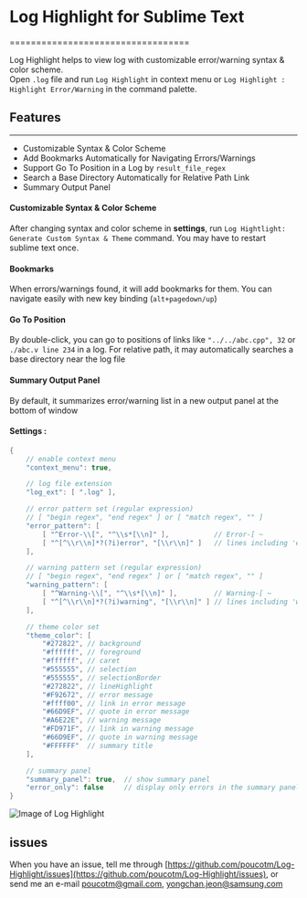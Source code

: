 # Log Highlight for Sublime Text
==================================

Log Highlight helps to view log with customizable error/warning syntax & color scheme.  
Open `.log` file and run `Log Highlight` in context menu or `Log Highlight : Highlight Error/Warning` in the command palette.

## Features
***********

 * Customizable Syntax & Color Scheme
 * Add Bookmarks Automatically for Navigating Errors/Warnings
 * Support Go To Position in a Log by `result_file_regex`
 * Search a Base Directory Automatically for Relative Path Link
 * Summary Output Panel

#### Customizable Syntax & Color Scheme

After changing syntax and color scheme in **settings**, run `Log Hightlight: Generate Custom Syntax & Theme` command. You may have to restart sublime text once.

#### Bookmarks

When errors/warnings found, it will add bookmarks for them. You can navigate easily with new key binding (`alt+pagedown/up`)

#### Go To Position

By double-click, you can go to positions of links like `"../../abc.cpp", 32` or `./abc.v line 234` in a log. For relative path, it may automatically searches a base directory near the log file

#### Summary Output Panel

By default, it summarizes error/warning list in a new output panel at the bottom of window

#### Settings :

```java
{
	// enable context menu
	"context_menu": true,

	// log file extension
	"log_ext": [ ".log" ],

	// error pattern set (regular expression)
	// [ "begin regex", "end regex" ] or [ "match regex", "" ]
	"error_pattern": [
		[ "^Error-\\[", "^\\s*[\\n]" ],           // Error-[ ~
		[ "^[^\\r\\n]*?(?i)error", "[\\r\\n]" ]   // lines including 'error' with ignore case
	],

	// warning pattern set (regular expression)
	// [ "begin regex", "end regex" ] or [ "match regex", "" ]
	"warning_pattern": [
		[ "^Warning-\\[", "^\\s*[\\n]" ],         // Warning-[ ~
		[ "^[^\\r\\n]*?(?i)warning", "[\\r\\n]" ] // lines including 'warning' with ignore case
	],

	// theme color set
	"theme_color": [
		"#272822", // background
		"#ffffff", // foreground
		"#ffffff", // caret
		"#555555", // selection
		"#555555", // selectionBorder
		"#272822", // lineHighlight
		"#F92672", // error message
		"#ffff00", // link in error message
		"#66D9EF", // quote in error message
		"#A6E22E", // warning message
		"#FD971F", // link in warning message
		"#66D9EF", // quote in warning message
		"#FFFFFF"  // summary title
	],

	// summary panel
	"summary_panel": true,  // show summary panel
	"error_only": false     // display only errors in the summary panel
}
```

![Image of Log Highlight](https://raw.githubusercontent.com/poucotm/Links/master/image/log_highlight.png)

## issues

When you have an issue, tell me through [https://github.com/poucotm/Log-Highlight/issues](https://github.com/poucotm/Log-Highlight/issues), or send me an e-mail poucotm@gmail.com, yongchan.jeon@samsung.com